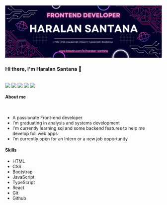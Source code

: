 <a href="https://www.linkedin.com/in/haralan-santana/" target="_blank"><img src="/assets/Frontend banner git 01.png" /></a>

### Hi there, I'm Haralan Santana 👋
<br>
<div style="display: inline-block;">
  <img align="center" width="30px" src="https://cdn.jsdelivr.net/gh/devicons/devicon/icons/html5/html5-original.svg" />
  <img align="center" width="30px" src="https://cdn.jsdelivr.net/gh/devicons/devicon/icons/css3/css3-original.svg" />
  <img align="center" width="30px" src="https://cdn.jsdelivr.net/gh/devicons/devicon/icons/javascript/javascript-original.svg" />
  <img align="center" width="30px" src="https://cdn.jsdelivr.net/gh/devicons/devicon/icons/typescript/typescript-original.svg" />
  <img align="center" width="30px" src="https://cdn.jsdelivr.net/gh/devicons/devicon/icons/react/react-original.svg" />
</div>
<br>

#### About me

<br>

- A passionate Front-end developer
- I’m graduating in analysis and systems development
- I'm currently learning sql and some backend features to help me develop full web apps
- I’m currently open for an Intern or a new job opportunity

#### Skills

- HTML
- CSS
- Bootstrap
- JavaScript
- TypeScript
- React
- Git
- Github

